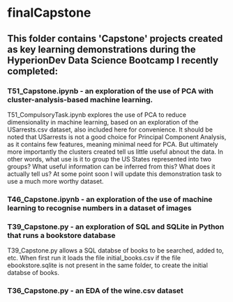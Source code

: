 # finalCapstone

## This folder contains 'Capstone' projects created as key learning demonstrations during the HyperionDev Data Science Bootcamp I recently completed:

### T51_Capstone.ipynb - an exploration of the use of PCA with cluster-analysis-based machine learning.

T51_CompulsoryTask.ipynb explores the use of PCA to reduce dimensionality in machine learning, based on an exploration of the USarrests.csv dataset, also included here for convenience.  It should be noted that USarrests is not a good choice for Principal Component Analysis, as it contains few features, meaning minimal need for PCA.  But ultimately more importantly the clusters created tell us little useful abnout the data. In other words, what use is it to group the US States represented into two groups?  What useful information can be inferred from this?  What does it actually tell us?  At some point soon I will update this demonstration task to use a much more worthy dataset.

### T46_Capstone.ipynb - an exploration of the use of machine learning to recognise numbers in a dataset of images

### T39_Capstone.py - an exploration of SQL and SQLite in Python that runs a bookstore database

T39_Capstone.py allows a SQL databse of books to be searched, added to, etc.  When first run it loads the file initial_books.csv if the file ebookstore.sqlite is not present in the same folder, to create the initial databse of books.

### T36_Capstone.py - an EDA of the wine.csv dataset




